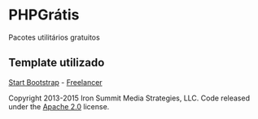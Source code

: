# PHPGrátis

Pacotes utilitários gratuitos

## Template utilizado

[Start Bootstrap](http://startbootstrap.com/) - [Freelancer](http://startbootstrap.com/template-overviews/freelancer/)

Copyright 2013-2015 Iron Summit Media Strategies, LLC. Code released under the [Apache 2.0](https://github.com/IronSummitMedia/startbootstrap-freelancer/blob/gh-pages/LICENSE) license.
